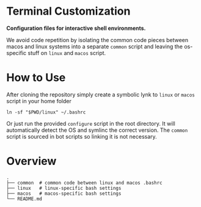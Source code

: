 # Terminal Customization

**Configuration files for interactive shell environments.**

We avoid code repetition by isolating the common code pieces between macos and
linux systems into a separate ``common`` script and leaving the os-specific
stuff on `linux` and `macos` script.

# How to Use

After cloning the repository simply create a symbolic lynk to ``linux`` or
``macos`` script in your home folder

	ln -sf "$PWD/linux" ~/.bashrc

Or just run the provided ``configure`` script in the root directory. It will
automatically detect the OS and symlinc the correct version. The ``common``
script is sourced in bot scripts so linking it is not necessary.

# Overview

```
.
├── common	# common code between linux and macos .bashrc
├── linux	# linux-specific bash settings
├── macos	# macos-specific bash settings
└── README.md
```
